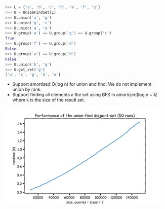 ```python
>>> L = {'a', 'b', 'c', 'd', 'e', 'f', 'g'}
>>> U = UnionFindSet(L)
>>> U.union('a', 'g')
>>> U.union('g', 'c')
>>> U.union('a', 'e')
>>> U.group('a') == U.group('g') == U.group('c')
True
>>> U.group('f') == U.group('d')
False
>>> U.group('a') == U.group('d')
False
>>> U.union('b', 'g')
>>> U.get_set('g')
['a', 'c', 'g', 'b', 'e']
```
- Support amortized O(log n) for union and find. We do not implement union by rank.
- Support finding all elements a the set using BFS in amortized(log n + k) where k is the size of the result set.

![Preformance](https://github.com/ssantichaivekin/algos/blob/master/uf_set/screenshot2.png)
